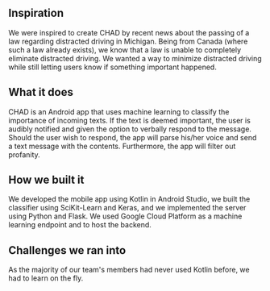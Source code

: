 ## Inspiration

We were inspired to create CHAD by recent news about the passing of a law regarding distracted driving in Michigan.  Being from Canada (where such a law already exists), we know that a law is unable to completely eliminate distracted driving.  We wanted a way to minimize distracted driving while still letting users know if something important happened.

## What it does

CHAD is an Android app that uses machine learning to classify the importance of incoming texts.  If the text is deemed important, the user is audibly notified and given the option to verbally respond to the message.  Should the user wish to respond, the app will parse his/her voice and send a text message with the contents.  Furthermore, the app will filter out profanity.

## How we built it

We developed the mobile app using Kotlin in Android Studio, we built the classifier using SciKit-Learn and Keras, and we implemented the server using Python and Flask.  We used Google Cloud Platform as a machine learning endpoint and to host the backend.

## Challenges we ran into

As the majority of our team's members had never used Kotlin before, we had to learn on the fly.
